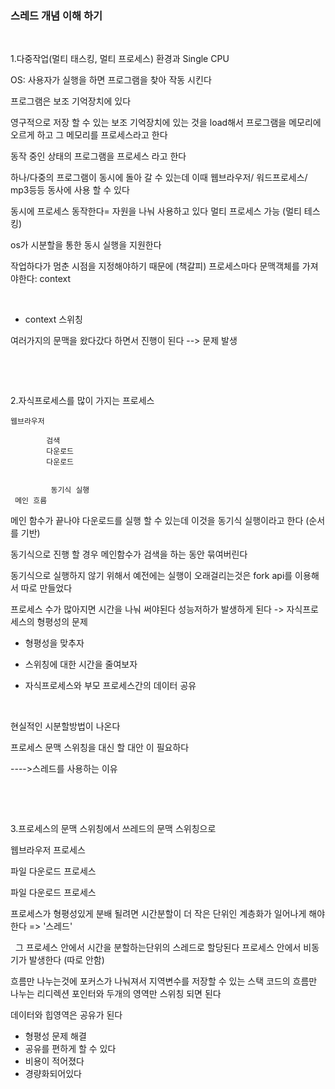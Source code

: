 ### 스레드 개념 이해 하기


&nbsp;

1.다중작업(멀티 태스킹, 멀티 프로세스) 환경과 Single CPU

OS: 사용자가 실행을 하면 프로그램을 찾아 작동 시킨다
&nbsp;

프로그램은 보조 기억장치에 있다 
&nbsp;
&nbsp;

영구적으로 저장 할 수 있는 보조 기억장치에 있는 것을 load해서 
프로그램을 메모리에 오르게 하고 그 메모리를 프로세스라고 한다
&nbsp;
&nbsp;

동작 중인 상태의 프로그램을 프로세스 라고 한다 

하나/다중의 프로그램이 동시에 돌아 갈 수 있는데 이때 
웹브라우저/ 워드프로세스/ mp3등등 동사에 사용 할 수 있다
 
동시에 프로세스 동작한다= 자원을 나눠 사용하고 있다
멀티 프로세스 가능 (멀티 테스킹)

os가 시분할을 통한 동시 실행을 지원한다

작업하다가 멈춘 시점을 지정해야하기 때문에 (책갈피)
프로세스마다 문맥객체를 가져야한다: context
&nbsp;

&nbsp;
- context 스위칭

여러가지의 문맥을 왔다갔다 하면서 
진행이 된다 --> 문제 발생


&nbsp;

&nbsp;

2.자식프로세스를 많이 가지는 프로세스
```
웹브라우저 

        검색
        다운로드 
        다운로드


         동기식 실행 
 메인 흐름     
```
 
메인 함수가 끝나야 다운로드를 실행 할 수 있는데 이것을 동기식 실행이라고 한다 (순서를 기반)  

동기식으로 진행 할 경우 메인함수가 검색을 하는 동안 묶여버린다 



동기식으로 실행하지 않기 위해서 예전에는 실행이 오래걸리는것은 fork api를 이용해서 따로 만들었다

프로세스 수가 많아지면 시간을 나눠 써야된다
성능저하가 발생하게 된다 -> 자식프로세스의 형평성의 문제 

- 형평성을 맞추자

- 스위칭에 대한 시간을 줄여보자

- 자식프로세스와 부모 프로세스간의 데이터 공유 

&nbsp;

현실적인 시분할방법이 나온다 

프로세스 문맥 스위칭을 대신 할 대안 이 필요하다


---->스레드를 사용하는 이유





&nbsp;




&nbsp;

3.프로세스의 문맥 스위칭에서 쓰레드의 문맥 스위칭으로 

웹브라우저 프로세스

파일 다운로드 프로세스

파일 다운로드 프로세스 


프로세스가 형평성있게 분배 될려면 시간분할이 더 작은 단위인 계층화가 일어나게 해야한다 => '스레드'
&nbsp;

&nbsp;
그 프로세스 안에서 시간을 분할하는단위의 스레드로 할당된다 프로세스 안에서 비동기가 발생한다 (따로 안함)

흐름만 나누는것에 포커스가 나눠져서 지역변수를 저장할 수 있는 스택 코드의 흐름만 나누는 리디렉션 포인터와 두개의 영역만 스위칭 되면 된다 
&nbsp;

데이터와 힙영역은 공유가 된다
&nbsp;

- 형평성 문제 해결
- 공유를 편하게 할 수 있다
-  비용이 적어졌다 
-  경량화되어있다











